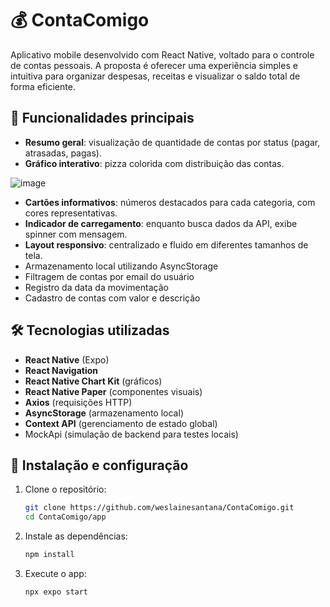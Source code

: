 # 💰 ContaComigo

Aplicativo mobile desenvolvido com React Native, voltado para o controle de contas pessoais. A proposta é oferecer uma experiência simples e intuitiva para organizar despesas, receitas e visualizar o saldo total de forma eficiente.

## 📱 Funcionalidades principais

* **Resumo geral**: visualização de quantidade de contas por status (pagar, atrasadas, pagas).
* **Gráfico interativo**: pizza colorida com distribuição das contas.

 ![image](https://github.com/user-attachments/assets/9851f98f-9b8d-4be4-a9c3-472f6af02ea8)

* **Cartões informativos**: números destacados para cada categoria, com cores representativas.
* **Indicador de carregamento**: enquanto busca dados da API, exibe spinner com mensagem.
* **Layout responsivo**: centralizado e fluido em diferentes tamanhos de tela.
* Armazenamento local utilizando AsyncStorage
* Filtragem de contas por email do usuário
* Registro da data da movimentação
* Cadastro de contas com valor e descrição

## 🛠️ Tecnologias utilizadas

- **React Native** (Expo)
- **React Navigation**
- **React Native Chart Kit** (gráficos)
- **React Native Paper** (componentes visuais)
- **Axios** (requisições HTTP)
- **AsyncStorage** (armazenamento local)
- **Context API** (gerenciamento de estado global)
- MockApi (simulação de backend para testes locais)

## 🔧 Instalação e configuração

1. Clone o repositório:

   ```bash
   git clone https://github.com/weslainesantana/ContaComigo.git
   cd ContaComigo/app
   ```

2. Instale as dependências:

   ```bash
   npm install
   ```

3. Execute o app:

   ```bash
   npx expo start
   ```

